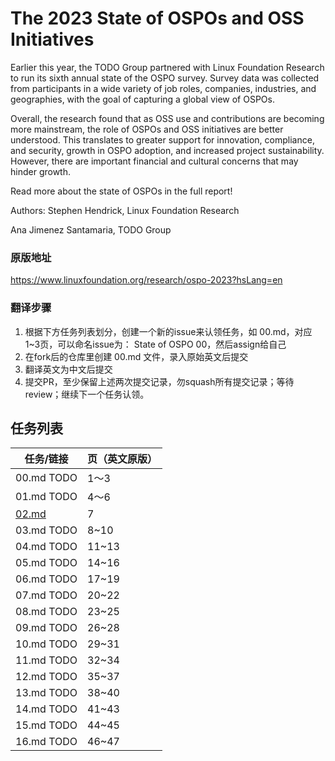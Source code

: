 # The 2023 State of OSPOs and OSS Initiatives

Earlier this year, the TODO Group partnered with Linux Foundation Research to run its sixth annual state of the OSPO survey. Survey data was collected from participants in a wide variety of job roles, companies, industries, and geographies, with the goal of capturing a global view of OSPOs.

Overall, the research found that as OSS use and contributions are becoming more mainstream, the role of OSPOs and OSS initiatives are better understood. This translates to greater support for innovation, compliance, and security, growth in OSPO adoption, and increased project sustainability. However, there are important financial and cultural concerns that may hinder growth. 

Read more about the state of OSPOs in the full report!

Authors:
Stephen Hendrick, Linux Foundation Research

Ana Jimenez Santamaria, TODO Group

### 原版地址 
https://www.linuxfoundation.org/research/ospo-2023?hsLang=en 

### 翻译步骤
1. 根据下方任务列表划分，创建一个新的issue来认领任务，如 00.md，对应1~3页，可以命名issue为： State of OSPO 00，然后assign给自己
2. 在fork后的仓库里创建 00.md 文件，录入原始英文后提交
3. 翻译英文为中文后提交
4. 提交PR，至少保留上述两次提交记录，勿squash所有提交记录；等待review；继续下一个任务认领。

## 任务列表

| 任务/链接 | 页（英文原版） |
| ----     | ------- | 
| 00.md TODO  |  1～3 |                               
| 01.md TODO  |  4～6 | 
| [02.md](02.md)   |  7  | 
| 03.md TODO  |  8~10  | 
| 04.md TODO  |  11~13  | 
| 05.md TODO  |  14~16  | 
| 06.md TODO  |  17~19  | 
| 07.md TODO  |  20~22  | 
| 08.md TODO  |  23~25  | 
| 09.md TODO  |  26~28  | 
| 10.md TODO  |  29~31  | 
| 11.md TODO  |  32~34  | 
| 12.md TODO  |  35~37  | 
| 13.md TODO  |  38~40  | 
| 14.md TODO  |  41~43  | 
| 15.md TODO  |  44~45  | 
| 16.md TODO  |  46~47  | 
 
